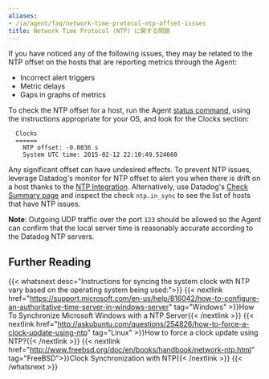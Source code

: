 ```yaml
---
aliases:
- /ja/agent/faq/network-time-protocol-ntp-offset-issues
title: Network Time Protocol (NTP) に関する問題
---
```


If you have noticed any of the following issues, they may be related to the NTP offset on the hosts that are reporting metrics through the Agent:

* Incorrect alert triggers
* Metric delays
* Gaps in graphs of metrics

To check the NTP offset for a host, run the Agent [status command][1], using the instructions appropriate for your OS, and look for the Clocks section:

```
  Clocks
  ======
    NTP offset: -0.0036 s
    System UTC time: 2015-02-12 22:10:49.524660
```

Any significant offset can have undesired effects. To prevent NTP issues, leverage Datadog's monitor for NTP offset to alert you when there is drift on a host thanks to the [NTP Integration][2].
Alternatively, use Datadog's [Check Summary page][3] and inspect the check `ntp.in_sync` to see the list of hosts that have NTP issues.

**Note**: Outgoing UDP traffic over the port `123` should be allowed so the Agent can confirm that the local server time is reasonably accurate according to the Datadog NTP servers.

## Further Reading

{{< whatsnext desc="Instructions for syncing the system clock with NTP vary based on the operating system being used:">}}
    {{< nextlink href="https://support.microsoft.com/en-us/help/816042/how-to-configure-an-authoritative-time-server-in-windows-server" tag="Windows" >}}How To Synchronize Microsoft Windows with a NTP Server{{< /nextlink >}}
    {{< nextlink href="http://askubuntu.com/questions/254826/how-to-force-a-clock-update-using-ntp" tag="Linux" >}}How to force a clock update using NTP?{{< /nextlink >}}
    {{< nextlink href="http://www.freebsd.org/doc/en/books/handbook/network-ntp.html" tag="FreeBSD">}}Clock Synchronization with NTP{{< /nextlink >}}
{{< /whatsnext >}}

[1]: /ja/agent/configuration/agent-commands/#agent-status-and-information
[2]: /ja/integrations/ntp/
[3]: https://app.datadoghq.com/check/summary